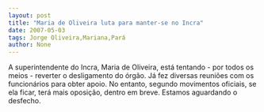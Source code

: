 ```yaml
---
layout: post
title: "Maria de Oliveira luta para manter-se no Incra"
date: 2007-05-03
tags: Jorge Oliveira,Mariana,Pará
author: None
---
```

A superintendente do Incra, Maria de Oliveira, está tentando - por todos os meios - reverter o desligamento do órgão. 
Já fez diversas reuniões com os funcionários para obter apoio. 
No entanto, segundo movimentos oficiais, se ela ficar, terá mais oposição, dentro em breve.
Estamos aguardando o desfecho.  